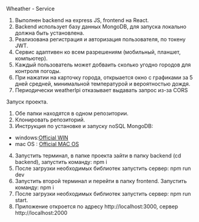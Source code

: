 Wheather - Service
1. Выполнен backend на express JS, frontend на React.
2. Backend использует базу данных MongoDB,  для запуска локально должна быть установлена.
3. Реализована регистрация и авторизация пользователя, по токену JWT.
4. Сервис адаптивен ко всем разрешениям (мобильный, планшет, компьютер).
5. Каждый пользователь может добваить сколько угодно городов для контроля погоды.
6. При нажатии на карточку города, открыается окно с графиками за 5 дней средней, минимальной температурой и вероятностью дождя.
7. Периодически weatherIpi отказывает выдавать запрос из-за CORS

Запуск проекта.
1. Обе папки находятся в одном репозитории.
2. Клонировать репозиторий.
3. Инструкция по установке и запуску noSQL MongoDB: 
- windows:<a href='https://mongodb.prakticum-team.ru/docs/manual/tutorial/install-mongodb-on-windows/#install-mdb-edition'>Official WIN</a>
- mac OS : <a href='https://mongodb.prakticum-team.ru/docs/manual/tutorial/install-mongodb-on-os-x/'>Official MAC OS</a>
4. Запустить терминал, в папке проекта зайти в папку backend (cd backend), запустить команду: npm i
5. После загрузки необходимых библиотек запустить сервер: npm run dev
6. Запустить второй терминал и перейти в папку frontend. Запустить команду: npm i
7. После загрузки необходимых библиотек запустить сервер: npm run start.
8. Приложение откроется по адресу http://localhost:3000, сервер http://localhost:2000